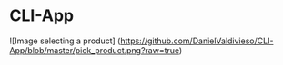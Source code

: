 # CLI-App
![Image selecting a product]
(https://github.com/DanielValdivieso/CLI-App/blob/master/pick_product.png?raw=true)
